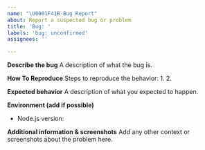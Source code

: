 ```yaml
---
name: "\U0001F41B Bug Report"
about: Report a suspected bug or problem
title: 'Bug: '
labels: 'bug: unconfirmed'
assignees: ''

---
```


**Describe the bug**
A description of what the bug is.

**How To Reproduce**
Steps to reproduce the behavior:
1.
2.
 
**Expected behavior**
A description of what you expected to happen.

**Environment (add if possible)**
* Node.js version: 

**Additional information & screenshots**
Add any other context or screenshots about the problem here.
